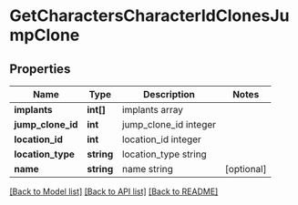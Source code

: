 # GetCharactersCharacterIdClonesJumpClone

## Properties
Name | Type | Description | Notes
------------ | ------------- | ------------- | -------------
**implants** | **int[]** | implants array | 
**jump_clone_id** | **int** | jump_clone_id integer | 
**location_id** | **int** | location_id integer | 
**location_type** | **string** | location_type string | 
**name** | **string** | name string | [optional] 

[[Back to Model list]](../../README.md#documentation-for-models) [[Back to API list]](../../README.md#documentation-for-api-endpoints) [[Back to README]](../../README.md)

